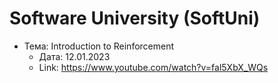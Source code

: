 # Software University (SoftUni)

- Тема: Introduction to Reinforcement 
	- Дата: 12.01.2023
	- Link: https://www.youtube.com/watch?v=fal5XbX_WQs